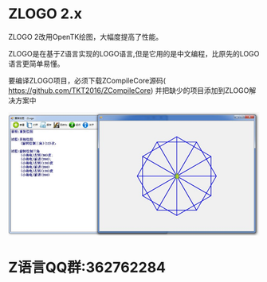 # ZLOGO 2.x

ZLOGO 2改用OpenTK绘图，大幅度提高了性能。

ZLOGO是在基于Z语言实现的LOGO语言,但是它用的是中文编程，比原先的LOGO语言更简单易懂。

要编译ZLOGO项目，必须下载ZCompileCore源码( https://github.com/TKT2016/ZCompileCore)
并把缺少的项目添加到ZLOGO解决方案中

![](https://github.com/TKT2016/ZLOGO/blob/master/ZLogoIDE/%E4%BE%8B%E5%AD%90/hcf.jpg)

# Z语言QQ群:362762284


